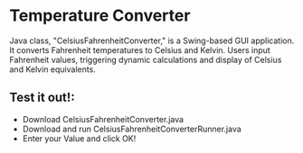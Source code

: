 # Temperature Converter

Java class, "CelsiusFahrenheitConverter," is a Swing-based GUI application. It converts Fahrenheit temperatures to Celsius and Kelvin. Users input Fahrenheit values, triggering dynamic calculations and display of Celsius and Kelvin equivalents.

## Test it out!:
- Download CelsiusFahrenheitConverter.java
- Download and run CelsiusFahrenheitConverterRunner.java
- Enter your Value and click OK!
